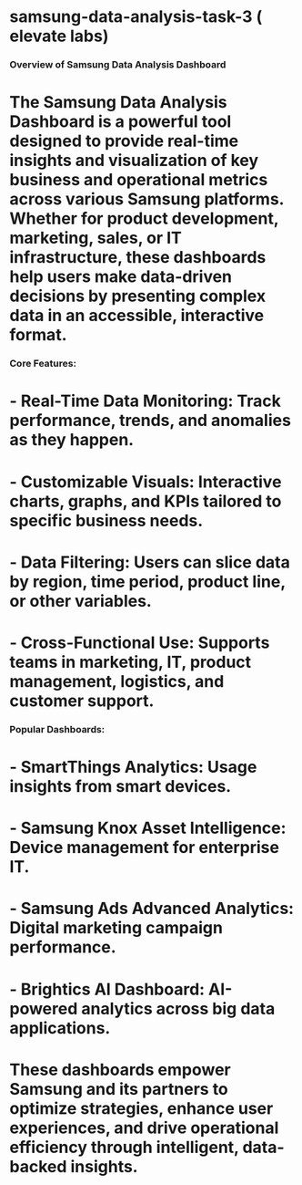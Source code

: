 # samsung-data-analysis-task-3 ( elevate labs)
### **Overview of Samsung Data Analysis Dashboard**

# The Samsung Data Analysis Dashboard is a powerful tool designed to provide real-time insights and visualization of key business and operational metrics across various Samsung platforms. Whether for product development, marketing, sales, or IT infrastructure, these dashboards help users make data-driven decisions by presenting complex data in an accessible, interactive format.

### **Core Features:**
# - **Real-Time Data Monitoring:** Track performance, trends, and anomalies as they happen.
# - **Customizable Visuals:** Interactive charts, graphs, and KPIs tailored to specific business needs.
# - **Data Filtering:** Users can slice data by region, time period, product line, or other variables.
# - **Cross-Functional Use:** Supports teams in marketing, IT, product management, logistics, and customer support.

### **Popular Dashboards:**
# - **SmartThings Analytics:** Usage insights from smart devices.
# - **Samsung Knox Asset Intelligence:** Device management for enterprise IT.
# - **Samsung Ads Advanced Analytics:** Digital marketing campaign performance.
# - **Brightics AI Dashboard:** AI-powered analytics across big data applications.

# These dashboards empower Samsung and its partners to optimize strategies, enhance user experiences, and drive operational efficiency through intelligent, data-backed insights.
